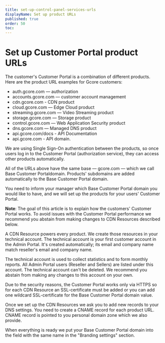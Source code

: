 ```yaml
---
title: set-up-control-panel-services-urls
displayName: Set up product URLs
published: true
order: 50
toc:
---
```

#  Set up Customer Portal product URLs

The customer's Customer Portal is a combination of different products. Here are the product URL examples for Gcore customers:

- auth.gcore.com — authorization
- accounts.gcore.com — customer account management
- cdn.gcore.com - CDN product
- cloud.gcore.com — Edge Cloud product
- streaming.gcore.com — Video Streaming product
- storage.gcore.com — Storage product
- control.gcore.com — Web Application Security product
- dns.gcore.com — Managed DNS product
- api.gcore.com/docs - API Documentation
- api.gcore.com - API domain.

We are using Single Sign-On authentication between the products, so once users log in to the Customer Portal (authorization service), they can access other products automatically.

All of the URLs above have the same base — gcore.com — which we call Base Customer Portaldomain. Products' subdomains are added automatically to the Base Customer Portal domain.

You need to inform your manager which Base Customer Portal domain you would like to have, and we will set up the products for your users' Customer Portal.

**Note**: The goal of this article is to explain how the customers' Customer Portal works. To avoid issues with the Customer Portal performance we recommend you abstain from making changes to CDN Resources described below.

A CDN Resource powers every product. We create those resources in your technical account. The technical account is your first customer account in the Admin Portal. It's created automatically; its email and company name match reseller's email and company name.

The technical account is used to collect statistics and to form monthly reports. All Admin Portal users (Reseller and Sellers) are listed under this account. The technical account can't be deleted. We recommend you abstain from making any changes to this account on your own. 

Due to the security reasons, the Customer Portal works only via HTTPS so for each CDN Resource an SSL-certificate must be added or you can add one wildcard SSL-certificate for the Base Customer Portal domain value.

Once we set up the CDN Resources we ask you to add new records to your DNS settings. You need to create a CNAME record for each product URL. CNAME record is pointed to you personal domain zone which we also provide.

When everything is ready we put your Base Customer Portal domain into the field with the same name in the "Branding settings" section.